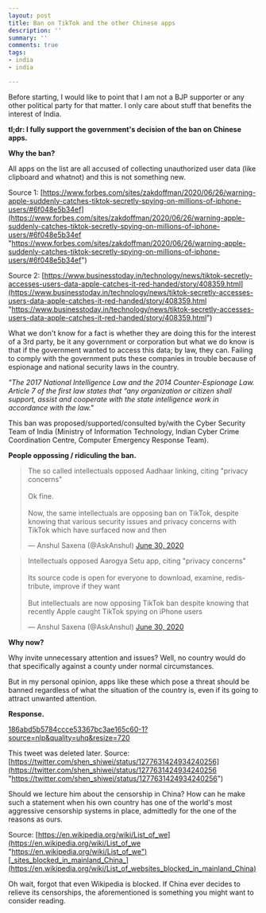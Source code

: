 ```yaml
---
layout: post
title: Ban on TikTok and the other Chinese apps
description: ''
summary: ''
comments: true
tags:
- india
- india

---
```

Before starting, I would like to point that I am not a BJP supporter or any other political party for that matter. I only care about stuff that benefits the interest of India.

**tl;dr: I fully support the government's decision of the ban on Chinese apps.**

**Why the ban?**

All apps on the list are all accused of collecting unauthorized user data (like clipboard and whatnot) and this is not something new.

Source 1: [https://www.forbes.com/sites/zakdoffman/2020/06/26/warning-apple-suddenly-catches-tiktok-secretly-spying-on-millions-of-iphone-users/#6f048e5b34ef](https://www.forbes.com/sites/zakdoffman/2020/06/26/warning-apple-suddenly-catches-tiktok-secretly-spying-on-millions-of-iphone-users/#6f048e5b34ef "https://www.forbes.com/sites/zakdoffman/2020/06/26/warning-apple-suddenly-catches-tiktok-secretly-spying-on-millions-of-iphone-users/#6f048e5b34ef")

Source 2: [https://www.businesstoday.in/technology/news/tiktok-secretly-accesses-users-data-apple-catches-it-red-handed/story/408359.html](https://www.businesstoday.in/technology/news/tiktok-secretly-accesses-users-data-apple-catches-it-red-handed/story/408359.html "https://www.businesstoday.in/technology/news/tiktok-secretly-accesses-users-data-apple-catches-it-red-handed/story/408359.html")

What we don't know for a fact is whether they are doing this for the interest of a 3rd party, be it any government or corporation but what we do know is that if the government wanted to access this data; by law, they can. Failing to comply with the government puts these companies in trouble because of espionage and national security laws in the country.

_"The 2017 National Intelligence Law and the 2014 Counter-Espionage Law. Article 7 of the first law states that “any organization or citizen shall support, assist and cooperate with the state intelligence work in accordance with the law."_

This ban was proposed/supported/consulted by/with the Cyber Security Team of India (Ministry of Information Technology, Indian Cyber Crime Coordination Centre, Computer Emergency Response Team).

**People oppossing / ridiculing the ban.**

<blockquote class="twitter-tweet"><p lang="en" dir="ltr">The so called intellectuals opposed Aadhaar linking, citing &quot;privacy concerns&quot;<br><br>Ok fine.<br><br>Now, the same intellectuals are opposing ban on TikTok, despite knowing that various security issues and privacy concerns with TikTok which have surfaced now and then</p>&mdash; Anshul Saxena (@AskAnshul) <a href="[https://twitter.com/AskAnshul/status/1277865473472729088?ref_src=twsrc%5Etfw](https://twitter.com/AskAnshul/status/1277865473472729088?ref_src=twsrc%5Etfw "https://twitter.com/AskAnshul/status/1277865473472729088?ref_src=twsrc%5Etfw")">June 30, 2020</a></blockquote> <script async src="[https://platform.twitter.com/widgets.js](https://platform.twitter.com/widgets.js "https://platform.twitter.com/widgets.js")" charset="utf-8"></script>

<blockquote class="twitter-tweet"><p lang="en" dir="ltr">Intellectuals opposed Aarogya Setu app, citing &quot;privacy concerns&quot;<br><br>Its source code is open for everyone to download, examine, redistribute, improve if they want<br><br>But intellectuals are now opposing TikTok ban despite knowing that recently Apple caught TikTok spying on iPhone users</p>&mdash; Anshul Saxena (@AskAnshul) <a href="[https://twitter.com/AskAnshul/status/1277871856666636288?ref_src=twsrc%5Etfw](https://twitter.com/AskAnshul/status/1277871856666636288?ref_src=twsrc%5Etfw "https://twitter.com/AskAnshul/status/1277871856666636288?ref_src=twsrc%5Etfw")">June 30, 2020</a></blockquote> <script async src="[https://platform.twitter.com/widgets.js](https://platform.twitter.com/widgets.js "https://platform.twitter.com/widgets.js")" charset="utf-8"></script>

**Why now?**

Why invite unnecessary attention and issues? Well, no country would do that specifically against a county under normal circumstances.

But in my personal opinion, apps like these which pose a threat should be banned regardless of what the situation of the country is, even if its going to attract unwanted attention.

**Response.**

[186abd5b5784ccce53367bc3ae165c60-1?source=nlp&quality=uhq&resize=720](https://res.feednews.com/assets/v2/186abd5b5784ccce53367bc3ae165c60-1?source=nlp&quality=uhq&resize=720)

This tweet was deleted later. Source: [https://twitter.com/shen_shiwei/status/1277631424934240256](https://twitter.com/shen_shiwei/status/1277631424934240256 "https://twitter.com/shen_shiwei/status/1277631424934240256")

Should we lecture him about the censorship in China? How can he make such a statement when his own country has one of the world's most aggressive censorship systems in place, admittedly for the one of the reasons as ours.

Source: [https://en.wikipedia.org/wiki/List_of_we](https://en.wikipedia.org/wiki/List_of_we "https://en.wikipedia.org/wiki/List_of_we")[_sites_blocked_in_mainland_China_](https://en.wikipedia.org/wiki/List_of_websites_blocked_in_mainland_China)

Oh wait, forgot that even Wikipedia is blocked. If China ever decides to relieve its censorships, the aforementioned is something you might want to consider reading.